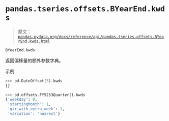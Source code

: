 # `pandas.tseries.offsets.BYearEnd.kwds`

> 原文：[`pandas.pydata.org/docs/reference/api/pandas.tseries.offsets.BYearEnd.kwds.html`](https://pandas.pydata.org/docs/reference/api/pandas.tseries.offsets.BYearEnd.kwds.html)

```py
BYearEnd.kwds
```

返回偏移量的额外参数字典。

示例

```py
>>> pd.DateOffset(5).kwds
{} 
```

```py
>>> pd.offsets.FY5253Quarter().kwds
{'weekday': 0,
 'startingMonth': 1,
 'qtr_with_extra_week': 1,
 'variation': 'nearest'} 
```
